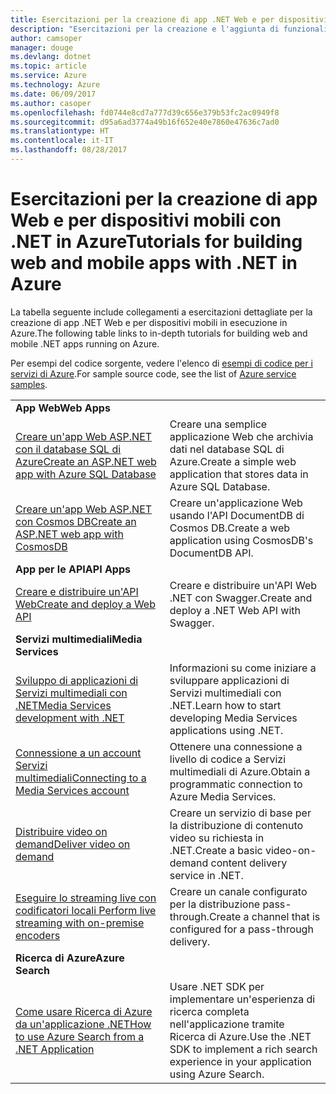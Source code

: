 ```yaml
---
title: Esercitazioni per la creazione di app .NET Web e per dispositivi mobili in Azure
description: "Esercitazioni per la creazione e l'aggiunta di funzionalità alle app .NET Web e per dispositivi mobili tramite i servizi di Azure."
author: camsoper
manager: douge
ms.devlang: dotnet
ms.topic: article
ms.service: Azure
ms.technology: Azure
ms.date: 06/09/2017
ms.author: casoper
ms.openlocfilehash: fd0744e8cd7a777d39c656e379b53fc2ac0949f8
ms.sourcegitcommit: d95a6ad3774a49b16f652e40e7860e47636c7ad0
ms.translationtype: HT
ms.contentlocale: it-IT
ms.lasthandoff: 08/28/2017
---
```

# <a name="tutorials-for-building-web-and-mobile-apps-with-net-in-azure"></a><span data-ttu-id="4eed1-103">Esercitazioni per la creazione di app Web e per dispositivi mobili con .NET in Azure</span><span class="sxs-lookup"><span data-stu-id="4eed1-103">Tutorials for building web and mobile apps with .NET in Azure</span></span>

<span data-ttu-id="4eed1-104">La tabella seguente include collegamenti a esercitazioni dettagliate per la creazione di app .NET Web e per dispositivi mobili in esecuzione in Azure.</span><span class="sxs-lookup"><span data-stu-id="4eed1-104">The following table links to in-depth tutorials for building web and mobile .NET apps running on Azure.</span></span>

<span data-ttu-id="4eed1-105">Per esempi del codice sorgente, vedere l'elenco di [esempi di codice per i servizi di Azure](https://azure.microsoft.com/resources/samples/?platform=dotnet).</span><span class="sxs-lookup"><span data-stu-id="4eed1-105">For sample source code, see the list of [Azure service samples](https://azure.microsoft.com/resources/samples/?platform=dotnet).</span></span>

| | |
|---|---|
| <span data-ttu-id="4eed1-106">**App Web**</span><span class="sxs-lookup"><span data-stu-id="4eed1-106">**Web Apps**</span></span>||
| <span data-ttu-id="4eed1-107">[Creare un'app Web ASP.NET con il database SQL di Azure][1]</span><span class="sxs-lookup"><span data-stu-id="4eed1-107">[Create an ASP.NET web app with Azure SQL Database][1]</span></span> | <span data-ttu-id="4eed1-108">Creare una semplice applicazione Web che archivia dati nel database SQL di Azure.</span><span class="sxs-lookup"><span data-stu-id="4eed1-108">Create a simple web application that stores data in Azure SQL Database.</span></span> | 
| <span data-ttu-id="4eed1-109">[Creare un'app Web ASP.NET con Cosmos DB][2]</span><span class="sxs-lookup"><span data-stu-id="4eed1-109">[Create an ASP.NET web app with CosmosDB][2]</span></span> | <span data-ttu-id="4eed1-110">Creare un'applicazione Web usando l'API DocumentDB di Cosmos DB.</span><span class="sxs-lookup"><span data-stu-id="4eed1-110">Create a web application using CosmosDB's DocumentDB API.</span></span> | 
| <span data-ttu-id="4eed1-111">**App per le API**</span><span class="sxs-lookup"><span data-stu-id="4eed1-111">**API Apps**</span></span>||
| <span data-ttu-id="4eed1-112">[Creare e distribuire un'API Web][3]</span><span class="sxs-lookup"><span data-stu-id="4eed1-112">[Create and deploy a Web API][3]</span></span> | <span data-ttu-id="4eed1-113">Creare e distribuire un'API Web .NET con Swagger.</span><span class="sxs-lookup"><span data-stu-id="4eed1-113">Create and deploy a .NET Web API with Swagger.</span></span> | 
| <span data-ttu-id="4eed1-114">**Servizi multimediali**</span><span class="sxs-lookup"><span data-stu-id="4eed1-114">**Media Services**</span></span> | |
| <span data-ttu-id="4eed1-115">[Sviluppo di applicazioni di Servizi multimediali con .NET][6]</span><span class="sxs-lookup"><span data-stu-id="4eed1-115">[Media Services development with .NET][6]</span></span> | <span data-ttu-id="4eed1-116">Informazioni su come iniziare a sviluppare applicazioni di Servizi multimediali con .NET.</span><span class="sxs-lookup"><span data-stu-id="4eed1-116">Learn how to start developing Media Services applications using .NET.</span></span> |
| <span data-ttu-id="4eed1-117">[Connessione a un account Servizi multimediali][7]</span><span class="sxs-lookup"><span data-stu-id="4eed1-117">[Connecting to a Media Services account][7]</span></span> | <span data-ttu-id="4eed1-118">Ottenere una connessione a livello di codice a Servizi multimediali di Azure.</span><span class="sxs-lookup"><span data-stu-id="4eed1-118">Obtain a programmatic connection to  Azure Media Services.</span></span> |
| <span data-ttu-id="4eed1-119">[Distribuire video on demand][4]</span><span class="sxs-lookup"><span data-stu-id="4eed1-119">[Deliver video on demand][4]</span></span> | <span data-ttu-id="4eed1-120">Creare un servizio di base per la distribuzione di contenuto video su richiesta in .NET.</span><span class="sxs-lookup"><span data-stu-id="4eed1-120">Create a basic video-on-demand content delivery service in .NET.</span></span> | 
| <span data-ttu-id="4eed1-121">[Eseguire lo streaming live con codificatori locali ][8]</span><span class="sxs-lookup"><span data-stu-id="4eed1-121">[Perform live streaming with on-premise encoders ][8]</span></span> | <span data-ttu-id="4eed1-122">Creare un canale configurato per la distribuzione pass-through.</span><span class="sxs-lookup"><span data-stu-id="4eed1-122">Create a channel that is configured for a pass-through delivery.</span></span> |
| <span data-ttu-id="4eed1-123">**Ricerca di Azure**</span><span class="sxs-lookup"><span data-stu-id="4eed1-123">**Azure Search**</span></span>||
| <span data-ttu-id="4eed1-124">[Come usare Ricerca di Azure da un'applicazione .NET][5]</span><span class="sxs-lookup"><span data-stu-id="4eed1-124">[How to use Azure Search from a .NET Application][5]</span></span> | <span data-ttu-id="4eed1-125">Usare .NET SDK per implementare un'esperienza di ricerca completa nell'applicazione tramite Ricerca di Azure.</span><span class="sxs-lookup"><span data-stu-id="4eed1-125">Use the .NET SDK to implement a rich search experience in your application using Azure Search.</span></span> | 



[1]: /azure/app-service-web/app-service-web-tutorial-dotnet-sqldatabase
[2]: /azure/documentdb/documentdb-dotnet-application
[3]: /azure/app-service-api/app-service-api-dotnet-get-started
[4]: /azure/media-services/media-services-dotnet-get-started
[5]: /azure/search/search-howto-dotnet-sdk
[6]: /azure/media-services/media-services-dotnet-how-to-use
[7]: /azure/media-services/media-services-dotnet-connect-programmatically
[8]: /azure/media-services/media-services-dotnet-live-encode-with-onpremises-encoders